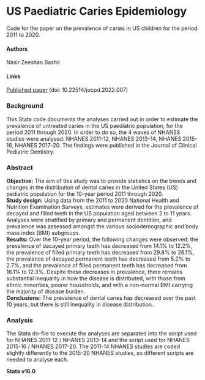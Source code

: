 # US Paediatric Caries Epidemiology
Code for the paper on the prevalence of caries in US children for the period 2011 to 2020.

#### Authors
Nasir Zeeshan Bashir

#### Links
[Published paper](https://pubmed.ncbi.nlm.nih.gov/36624914/) (doi: 10.22514/jocpd.2022.007)                                                  

### Background
This Stata code documents the analyses carried out in order to estimate the prevalence of untreated caries in the US paediatric population, for the period 2011 through 2020. In order to do so, the 4 waves of NHANES studies were analysed: NHANES 2011-12, NHANES 2013-14, NHANES 2015-16, NHANES 2017-20. The findings were published in the Journal of Clinical Pediatric Dentistry.

### Abstract
**Objective:** The aim of this study was to provide statistics on the trends and changes in the distribution of dental caries in the United States (US) pediatric population for the 10-year period 2011 through 2020. \
**Study design:** Using data from the 2011 to 2020 National Health and Nutrition Examination Surveys, estimates were derived for the prevalence of decayed and filled teeth in the US population aged between 2 to 11 years. Analyses were stratified by primary and permanent dentition, and prevalence was assessed amongst the various sociodemographic and body mass index (BMI) subgroups. \
**Results:** Over the 10-year period, the following changes were observed: the prevalence of decayed primary teeth has decreased from 14.1% to 12.2%, the prevalence of filled primary teeth has decreased from 29.8% to 26.1%, the prevalence of decayed permanent teeth has decreased from 5.2% to 2.7%, and the prevalence of filled permanent teeth has decreased from 16.1% to 12.3%. Despite these decreases in prevalence, there remains substantial inequality in how the disease is distributed, with those from ethnic minorities, poorer households, and with a non-normal BMI carrying the majority of disease burden. \
**Conclusions:** The prevalence of dental caries has decreased over the past 10 years, but there is still inequality in disease distribution.

### Analysis
The Stata do-file to execute the analyses are separated into the script used for NHANES 2011-12 / NHANES 2013-14 and the script used for NHANES 2015-16 / NHANES 2017-20. The 2011-14 NHANES studies are coded slightly differently to the 2015-20 NHANES studies, so different scripts are needed to analyse each.

**Stata v16.0**
